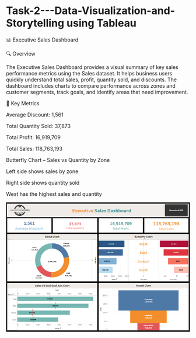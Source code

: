 # Task-2---Data-Visualization-and-Storytelling using Tableau

📊 Executive Sales Dashboard

🔍 Overview

The Executive Sales Dashboard provides a visual summary of key sales performance metrics using the Sales dataset. It helps business users quickly understand total sales, profit, quantity sold, and discounts. The dashboard includes charts to compare performance across zones and customer segments, track goals, and identify areas that need improvement.

📌 Key Metrics

Average Discount: 1,561

Total Quantity Sold: 37,873

Total Profit: 16,919,709

Total Sales: 118,763,193


Butterfly Chart – Sales vs Quantity by Zone

Left side shows sales by zone

Right side shows quantity sold

West has the highest sales and quantity

![image.alt](https://github.com/Saktalmale16/Task-2---Data-Visualization-and-Storytelling/blob/main/Sales%20dashboard.PNG)
